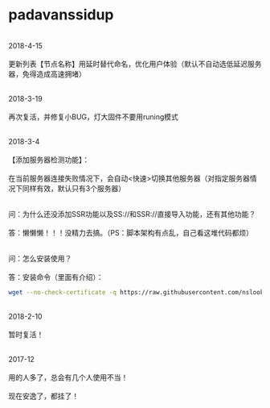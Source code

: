 # padavanssidup
<br>2018-4-15 <br/>
<br>更新列表【节点名称】用延时替代命名，优化用户体验（默认不自动选低延迟服务器，免得造成高速拥堵）<br/>

<br>2018-3-19 <br/>
<br>再次复活，并修复小BUG，灯大固件不要用runing模式<br/>

<br>2018-3-4 <br/>
<br>【添加服务器检测功能】： <br/>
<br>在当前服务器连接失败情况下，会自动<快速>切换其他服务器（对指定服务器情况下同样有效，默认只有3个服务器）<br/>

<br>问：为什么还没添加SSR功能以及SS://和SSR://直接导入功能，还有其他功能？ <br/>
<br>答：懒懒懒！！！没精力去搞。（PS：脚本架构有点乱，自己看这堆代码都烦）<br/>

<br>问：怎么安装使用？ <br/>
<br>答：安装命令（里面有介绍）：  <br/>
```Bash
wget --no-check-certificate -q https://raw.githubusercontent.com/nslook/padavanssidup/master/ssget.sh -O /tmp/ssget.sh;sh /tmp/ssget.sh install
```

<br>2018-2-10  <br/>
<br>暂时复活！ <br/>


<br>2017-12 <br/>
<br>用的人多了，总会有几个人使用不当！ <br/>
<br>现在安逸了，都挂了！ <br/>
